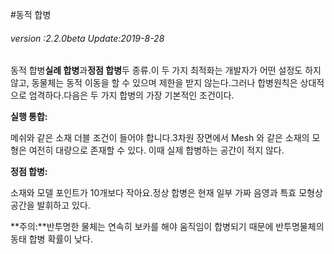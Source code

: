 #동적 합병

###### *version :2.2.0beta   Update:2019-8-28*

동적 합병**실례 합병**과**정점 합병**두 종류.이 두 가지 최적화는 개발자가 어떤 설정도 하지 않고, 동물체는 동적 이동을 할 수 있으며 제한을 받지 않는다.그러나 합병원칙은 상대적으로 엄격하다.다음은 두 가지 합병의 가장 기본적인 조건이다.

**실행 통합:**

메쉬와 같은 소재 더블 조건이 들어야 합니다.3차원 장면에서 Mesh 와 같은 소재의 모형은 여전히 대량으로 존재할 수 있다. 이때 실제 합병하는 공간이 적지 않다.

**정점 합병:**

소재와 모델 포인트가 10개보다 작아요.정상 합병은 현재 일부 가짜 음영과 특효 모형상 공간을 발휘하고 있다.

**주의:**반투명한 물체는 연속히 보카를 해야 움직임이 합병되기 때문에 반투명물체의 동태 합병 확률이 낮다.